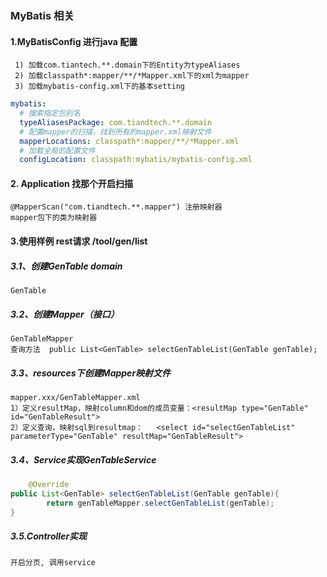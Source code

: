 ### MyBatis 相关

#### 1.MyBatisConfig 进行java 配置

     1) 加载com.tiantech.**.domain下的Entity为typeAliases
     2) 加载classpath*:mapper/**/*Mapper.xml下的xml为mapper
     3) 加载mybatis-config.xml下的基本setting

```yaml
mybatis:
  # 搜索指定包别名
  typeAliasesPackage: com.tiandtech.**.domain
  # 配置mapper的扫描，找到所有的mapper.xml映射文件
  mapperLocations: classpath*:mapper/**/*Mapper.xml
  # 加载全局的配置文件
  configLocation: classpath:mybatis/mybatis-config.xml

```

#### 2. Application 找那个开启扫描

    @MapperScan("com.tiandtech.**.mapper") 注册映射器
    mapper包下的类为映射器

#### 3.使用样例 rest请求 /tool/gen/list

##### 3.1、创建GenTable domain

```
GenTable
```

##### 3.2、创建Mapper（接口）

```
GenTableMapper
查询方法  public List<GenTable> selectGenTableList(GenTable genTable);
```

##### 3.3、resources下创建Mapper映射文件

    mapper.xxx/GenTableMapper.xml
    1）定义resultMap，映射column和dom的成员变量：<resultMap type="GenTable" id="GenTableResult">
    2）定义查询，映射sql到resultmap：   <select id="selectGenTableList" parameterType="GenTable" resultMap="GenTableResult">

##### 3.4、Service实现GenTableService

```java
    @Override
public List<GenTable> selectGenTableList(GenTable genTable){
        return genTableMapper.selectGenTableList(genTable);
}
```

##### 3.5.Controller实现

    开启分页, 调用service
